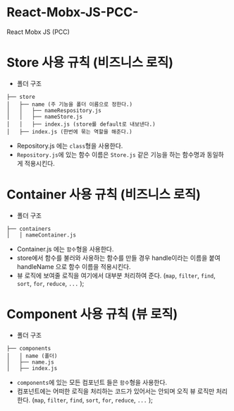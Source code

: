 # React-Mobx-JS-PCC-
React Mobx JS (PCC)



# Store 사용 규칙 (비즈니스 로직)

- 폴더 구조

```
├── store
│   ├── name (주 기능을 폴더 이름으로 정한다.)
│   │   ├── nameRespository.js
│   │   ├── nameStore.js
│   │   ├── index.js (store를 default로 내보낸다.)
│   ├── index.js (한번에 묶는 역할을 해준다.)
```

- Repository.js 에는 `class`형을 사용한다.
- `Repository.js`에 있는 함수 이름은 `Store.js` 같은 기능을 하는 함수명과 동일하게 적용시킨다.

# Container 사용 규칙 (비즈니스 로직)

- 폴더 구조

```
├── containers
│   │ nameContainer.js
```

- Container.js 에는 `함수`형을 사용한다.
- store에서 함수를 불러와 사용하는 함수를 만들 경우 handle이라는 이름을 붙여 handleName 으로 함수 이름을 적용시킨다.
- 뷰 로직에 보여줄 로직을 여기에서 대부분 처리하여 준다. (`map`, `filter`, `find`, `sort`, `for`, `reduce`, `...` );

# Component 사용 규칙 (뷰 로직)

- 폴더 구조

```
├── components
│   │ name (폴더)
│   ├── name.js
│   ├── index.js
```

- `components`에 있는 모든 컴포넌트 들은 `함수`형을 사용한다.
- 컴포넌트에는 어떠한 로직을 처리하는 코드가 있어서는 안되며 오직 뷰 로직만 처리한다. (`map`, `filter`, `find`, `sort`, `for`, `reduce`, `...` );

